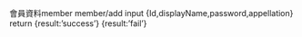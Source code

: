 會員資料member
member/add
input
{Id,displayName,password,appellation}
return
{result:’success’}
{result:’fail’}
